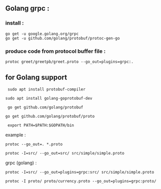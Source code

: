 
## Golang grpc :

### install :
```
go get -u google.golang.org/grpc
go get -u github.com/golang/protobuf/protoc-gen-go
```
### produce code from protocol buffer file :
```
protoc greet/greetpb/greet.proto --go_out=plugins=grpc:.
```

## for Golang support 
```
 sudo apt install protobuf-compiler
 ```
 ```
 sudo apt install golang-goprotobuf-dev
```
```
 go get github.com/golang/protobuf
 ```
 ```
 go get github.com/golang/protobuf/proto
```
```
 export PATH=$PATH:$GOPATH/bin
 ```
 example :
```
protoc --go_out=. *.proto
```

```
protoc -I=src/ --go_out=src/ src/simple/simple.proto
```
grpc (golang) : 
```
protoc -I=src/ --go_out=plugins=grpc:src/ src/simple/simple.proto
```

```
protoc -I proto/ proto/currency.proto --go_out=plugins=grpc:proto/
```